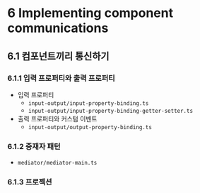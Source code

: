 # 6 Implementing component communications

## 6.1 컴포넌트끼리 통신하기

### 6.1.1 입력 프로퍼티와 출력 프로퍼티

- 입력 프로퍼티
  - `input-output/input-property-binding.ts`
  - `input-output/input-property-binding-getter-setter.ts`
- 출력 프로퍼티와 커스텀 이벤트
  - `input-output/output-property-binding.ts`

### 6.1.2 중재자 패턴
- `mediator/mediator-main.ts`

### 6.1.3 프로젝션

